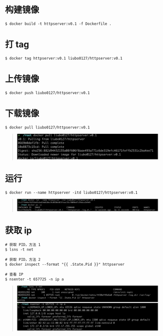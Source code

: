 # 构建镜像

```
$ docker build -t httpserver:v0.1 -f Dockerfile .
```

# 打 tag

```
$ docker tag httpserver:v0.1 liubo0127/httpserver:v0.1
```

# 上传镜像

```
$ docker push liubo0127/httpserver:v0.1
```

# 下载镜像

```shell
$ docker pull liubo0127/httpserver:v0.1
```

> ![拉取镜像](./images/pull_image.png)

# 运行

```shell
$ docker run --name httpserver -itd liubo0127/httpserver:v0.1
```

> ![运行](./images/run.png)

# 获取 ip

```shell
# 获取 PID，方法 1
$ lsns -t net

# 获取 PID，方法 2
$ docker inspect --format "{{ .State.Pid }}" httpserver

# 查看 IP
$ nsenter -t 657725 -n ip a
```

> ![获取 PID](./images/get_pid.png)
> ![获取 IP](./images/get_ip.png)